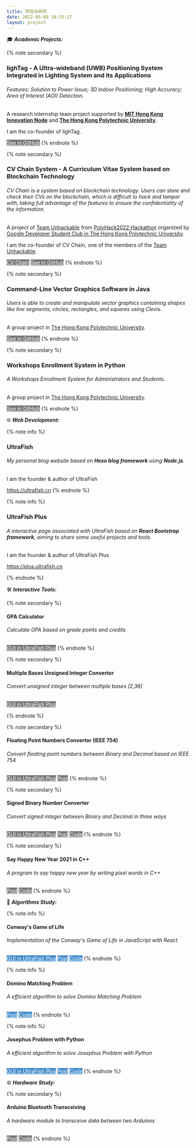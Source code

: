 ```yaml
---
title: 项目与研究
date: 2022-05-09 16:35:17
layout: project
---
```

🎓 ***Academic Projects:***

{% note secondary %}
### lighTag - A Ultra-wideband (UWB) Positioning System Integrated in Lighting System and its Applications

###### Features: Solution to Power Issue; 3D Indoor Positioning; High Accuracy; Area of Interest (AOI) Detection.

A research internship team project supported by [**MIT Hong Kong Innovation Node**](https://hkinnovationnode.mit.edu/) and [**The Hong Kong Polytechnic University**](https://www.polyu.edu.hk/).

I am the co-founder of lighTag.

<a class="btn" href="https://github.com/lighTag-UWB/lighTag" style = "color:#fff; background: #777"  title="See in GitHub">See in GitHub</a> 
{% endnote %}

{% note secondary %}
### CV Chain System - A Curriculum Vitae System based on Blockchain Technology

###### CV Chain is a system based on blockchain technology. Users can store and check their CVs on the blockchain, which is difficult to hack and tamper with, taking full advantage of the features to ensure the confidentiality of the information.

A project of [Team Unhackable](https://unhackable.skyproton.org/) from [PolyHack2022 Hackathon](https://www.polyhack.net/) organized by [ Google Developer Student Club in The Hong Kong Polytechnic University](https://gdsc.community.dev/the-hong-kong-polytechnic-university/).

I am the co-founder of CV Chain, one of the members of the [Team Unhackable](https://unhackable.skyproton.org/).

<a class="btn" href="https://cvchain.skyproton.org/" style = "color:#fff; background: #777"  title="CV Chain">CV Chain</a> <a class="btn" href="https://github.com/Team-Unhackable/CV-Chain.git" style = "color:#fff; background: #777"  title="See in GitHub">See in GitHub</a> 
{% endnote %}

{% note secondary %}
### Command-Line Vector Graphics Software in Java

###### Users is able to create and manipulate vector graphics containing shapes like line segments, circles, rectangles, and squares using Clevis.

A group project in [The Hong Kong Polytechnic University](https://www.polyu.edu.hk/).

<a class="btn" href="https://github.com/OOP-PROJECT-COMP2021/Command-Line_Vector_Graphics_Software.git" style = "color:#fff; background: #777"  title="See in GitHub">See in GitHub</a>
{% endnote %}

{% note secondary %}
### Workshops Enrollment System in Python

###### A Workshops Enrollment System for Administrators and Students.

A group project in [The Hong Kong Polytechnic University](https://www.polyu.edu.hk/).

<a class="btn" href="https://github.com/zhangwengyu999/Workshops_Enrollment_System_Project.git" style = "color:#fff; background: #777"  title="See in GitHub">See in GitHub</a>
{% endnote %}

🌐 ***Web Development:***

{% note info %}
### UltraFish

###### My personal blog website based on **Hexo blog framework** using **Node.js**.

I am the founder & author of UltraFish

<a class="btn" href="https://ultrafish.cn" style = "color:#fff; background: #428bca"  title="Go to UltraFish">https://ultrafish.cn</a>
{% endnote %}

{% note info %}
### UltraFish Plus

###### A interactive page associated with UltraFish based on **React Bootstrap framework**, aiming to share some useful projects and tools.

I am the founder & author of UltraFish Plus

<a class="btn" href="https://plus.ultrafish.cn" style = "color:#fff; background: #428bca"  title="Go to UltraFish Plus">https://plus.ultrafish.cn</a>

{% endnote %}

🛠️ ***Interactive Tools:***

{% note secondary %}
#### GPA Calculator

###### Calculate GPA based on grade points and credits

<a class="btn" href="https://plus.ultrafish.cn/GPA-Calculator" style = "color:#fff; background: #777"  title="Go to UltraFish Plus">GUI in UltraFish Plus</a>
{% endnote %}

{% note secondary %}
#### Multiple Bases Unsigned Integer Convertor

###### Convert unsigned integer between multiple bases [2,36]

<a class="btn" href="https://plus.ultrafish.cn/Base-convertor" style = "color:#fff; background: #777"  title="Go to UltraFish Plus">GUI in UltraFish Plus</a>

{% endnote %}

{% note secondary %}
#### Floating Point Numbers Convertor (IEEE 754)

###### Convert floating point numbers between Binary and Decimal based on IEEE 754

<a class="btn" href="https://plus.ultrafish.cn/IEEE-754-Single-Representation" style = "color:#fff; background: #777"  title="Go to UltraFish Plus">GUI in UltraFish Plus</a> <a class="btn" href="https://ultrafish.cn/2020/12/20/floating-point-numbers-representation/" style = "color:#fff; background: #777"  title="Go to UltraFish">Post</a>
{% endnote %}

{% note secondary %}
#### Signed Binary Number Converter

###### Convert signed integer between Binary and Decimal in three ways

<a class="btn" href="https://plus.ultrafish.cn/Signed-Binary-Number-Convertor" style = "color:#fff; background: #777"  title="Go to UltraFish Plus">GUI in UltraFish Plus</a> <a class="btn" href="https://ultrafish.cn/2020/09/19/Signed-binary-number-representation/" style = "color:#fff; background: #777"  title="Go to UltraFish">Post</a> <a class="btn" href="https://github.com/zhangwengyu999/Signed_Binary_Number_Conversion" style = "color:#fff; background: #777"  title="Go to GitHub">Code</a>
{% endnote %}

{% note secondary %}
#### Say Happy New Year 2021 in C++

###### A program to say happy new year by writing pixel words in C++

<a class="btn" href="https://ultrafish.cn/2021/01/02/1kcpphny/" style = "color:#fff; background: #777"  title="Go to UltraFish">Post</a> <a class="btn" href="https://github.com/zhangwengyu999/happy_new_year" style = "color:#fff; background: #777"  title="Go to GitHub">Code</a>
{% endnote %}

🧮 ***Algorithms Study:***

{% note info %}
#### Conway's Game of Life

###### Implementation of the Conway's Game of Life in JavaScript with React

<a class="btn" href="https://plus.ultrafish.cn/gameoflife/" style = "color:#fff; background: #428bca"  title="Go to UltraFish Plus">GUI in UltraFish Plus</a> <a class="btn" href="https://ultrafish.cn/2022/08/05/game-of-life-implementation/" style = "color:#fff; background: #428bca"  title="Go to UltraFish">Post</a> <a class="btn" href="https://github.com/zhangwengyu999/Game_of_Life.git" style = "color:#fff; background: #428bca"  title="Go to GitHub">Code</a>
{% endnote %}

{% note info %}
#### Domino Matching Problem

###### A efficient algorithm to solve Domino Matching Problem

<a class="btn" href="https://ultrafish.cn/2021/11/04/domino-matching/" style = "color:#fff; background: #428bca"  title="Go to UltraFish">Post</a> <a class="btn" href="https://github.com/zhangwengyu999/Domino_Matching_Problem.git" style = "color:#fff; background: #428bca"  title="Go to GitHub">Code</a>
{% endnote %}

{% note info %}
#### Josephus Problem with Python

###### A efficient algorithm to solve Josephus Problem with Python 

<a class="btn" href="https://plus.ultrafish.cn/Josephus-Problem" style = "color:#fff; background: #428bca"  title="Go to UltraFish Plus">GUI in UltraFish Plus</a> <a class="btn" href="https://ultrafish.cn/2020/08/05/josephus-problem/" style = "color:#fff; background: #428bca"  title="Go to UltraFish">Post</a> <a class="btn" href="https://github.com/zhangwengyu999/Josephus_Problem_with_Python" style = "color:#fff; background: #428bca"  title="Go to GitHub">Code</a>
{% endnote %}



⚙️ ***Hardware Study:***

{% note secondary %}
#### Arduino Bluetooth Transceiving

###### A hardware module to transceive data between two Arduinos

<a class="btn" href="https://ultrafish.cn/2021/03/08/Arduino-bluetooth-transceiving/" style = "color:#fff; background: #777"  title="Go to UltraFish">Post</a> <a class="btn" href="https://github.com/zhangwengyu999/Arduino_Bluetooth_Transceiving" style = "color:#fff; background: #777"  title="Go to GitHub">Code</a>
{% endnote %}